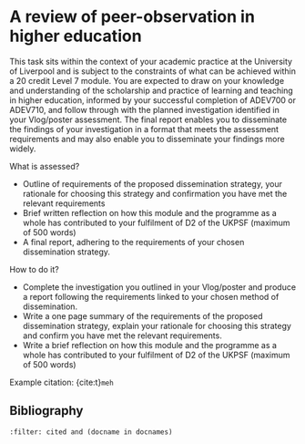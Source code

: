 # A review of peer-observation in higher education

This task sits within the context of your academic practice at the University
of Liverpool and is subject to the constraints of what can be achieved within a
20 credit Level 7 module. You are expected to draw on your knowledge and
understanding of the scholarship and practice of learning and teaching in
higher education, informed by your successful completion of ADEV700 or ADEV710,
and follow through with the planned investigation identified in your
Vlog/poster assessment. The final report enables you to disseminate the
findings of your investigation in a format that meets the assessment
requirements and may also enable you to disseminate your findings more widely.

What is assessed?

* Outline of requirements of the proposed dissemination strategy, your rationale for choosing this strategy and confirmation you have met the relevant requirements
* Brief written reflection on how this module and the programme as a whole has contributed to your fulfilment of D2 of the UKPSF (maximum of 500 words)
* A final report, adhering to the requirements of your chosen dissemination strategy.

How to do it?

* Complete the investigation you outlined in your Vlog/poster and produce a report following the requirements linked to your chosen method of dissemination.
* Write a one page summary of the requirements of the proposed dissemination strategy, explain your rationale for choosing this strategy and confirm you have met the relevant requirements.
* Write a brief reflection on how this module and the programme as a whole has contributed to your fulfilment of D2 of the UKPSF (maximum of 500 words)

Example citation:
{cite:t}`meh`

## Bibliography

```{bibliography}
:filter: cited and (docname in docnames)
```

